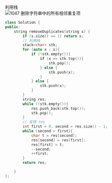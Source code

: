 利用栈  
![1047 删除字符串中的所有相邻重复项](https://user-images.githubusercontent.com/83362131/196985345-1674c036-24c4-4357-9b6f-da01f8df6f45.gif)  

```cpp
class Solution {
public:
    string removeDuplicates(string s) {
        if (s.size() == 1) return s;
        // 利用栈
        stack<char> stk;
        for (auto x : s){
            if (!stk.empty()){
                if (x == stk.top()){
                    stk.pop();
                } else {
                    stk.push(x);
                }
            } else {
                stk.push(x);
            }
        }
        string res;
        while (!stk.empty()){
            res.push_back(stk.top());
            stk.pop();
        }
        // 反转 res
        int first = 0, second = res.size() - 1;
        while (second > first){
            char t = res[second];
            res[second] = res[first];
            res[first] = t;
            --second;
            ++first;
        }
        return res;

    }
};
```
